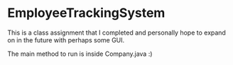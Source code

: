 # EmployeeTrackingSystem

This is a class assignment that I completed and personally hope to expand on in the future with perhaps some GUI.

The main method to run is inside Company.java :)
